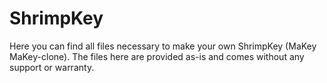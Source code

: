 ShrimpKey
=========

Here you can find all files necessary to make your own ShrimpKey (MaKey MaKey-clone).
The files here are provided as-is and comes without any support or warranty.

